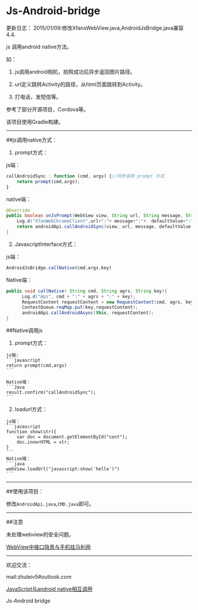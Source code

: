 Js-Android-bridge
=================
更新日志：
2015/01/09:修改XfansWebView.java,AndroidJsBridge.java兼容4.4.

js 调用android native方法。

如：

1. js调用android相机，拍照成功后异步返回图片路径。

2. url定义跳转Activity的路径，从html页面跳转到Activity。

3. 打电话，发短信等。

参考了部分开源项目，Cordova等。

该项目使用Gradle构建。

------------------

##js调用native方式：

1. prompt方式：

  js端：

  ```javascript
  callAndroidSync : function (cmd, args) {//同步调用 prompt 方式
      return prompt(cmd,args);
  }
  ```
  
  native端：
  
  ```Java
  @Override
  public boolean onJsPrompt(WebView view, String url, String message, String defaultValue, JsPromptResult result) {
      Log.d("XfanWebChromeClient",url+":"+ message+":"+  defaultValue+":"+  result);
      return androidApi.callAndroidSync(view, url, message, defaultValue ,result);
  }
  ```
2. JavascriptInterface方式：

  js端：
  
  ```javascript
  AndroidJsBridge.callNative(cmd,args,key)
  ```
  
  Native端：
  
  ```Java
  public void callNative( String cmd, String agrs, String key){
        Log.d("Api", cmd + ":" + agrs + ":" + key);
        RequestContent requestContent = new RequestContent(cmd, agrs, key, webView);
        ContextQueue.reqMap.put(key,requestContent);
        androidApi.callAndroidAsync(this, requestContent);
  }
  ```
  
##Native调用js

  1. prompt方式：

    js端:
    ```javascript
    return prompt(cmd,args)
    ```
    
    Native端：
    ```Java
    result.confirm("callAndroidSync"); 
    ```
    
  2. loadurl方式：
  
    js端：
    ```javascript
    function show(str){
        var doc = document.getElementById("cont");
        doc.innerHTML = str;
    }
    ```
    Native端：
    ```java
    webView.loadUrl("javascript:show('hello')")
    ```
    
    
-------------
##使用该项目：

  修改`AndroidApi.java`,`CMD.java`即可。
  

-------------
##注意

  未处理webview的安全问题。

  [WebView中接口隐患与手机挂马利用](http://drops.wooyun.org/papers/548 "WebView中接口隐患与手机挂马利用")

-------------

欢迎交流：

mail:zhuleiv5#outlook.com

[JavaScript与android native相互调用](http://xfans.us/archives/197 "JavaScript与android native相互调用")


Js-Android bridge
